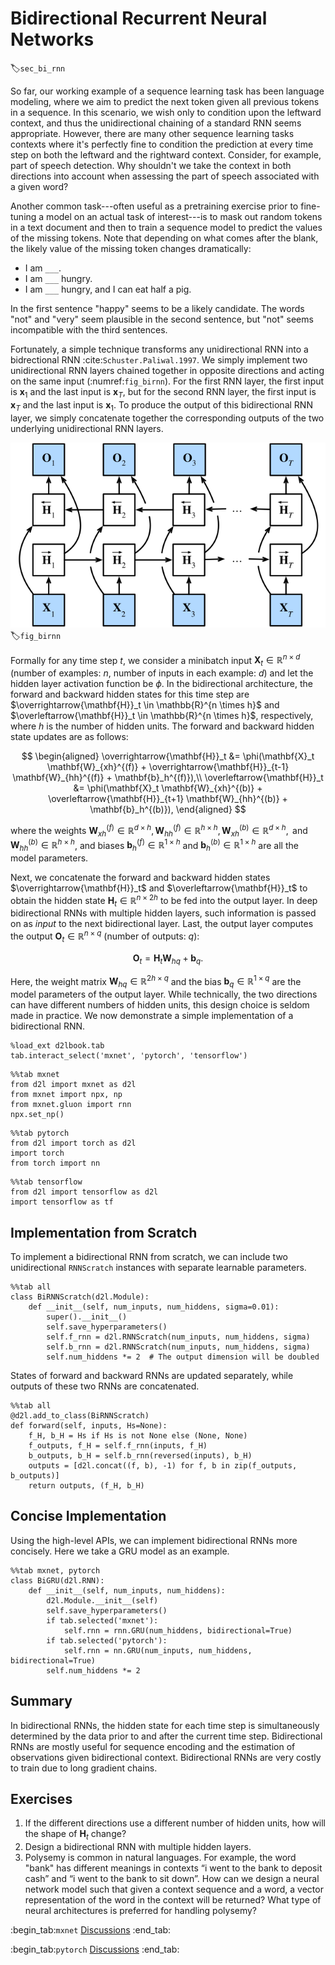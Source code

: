 # Bidirectional Recurrent Neural Networks
:label:`sec_bi_rnn`

So far, our working example of a sequence learning task has been language modeling,
where we aim to predict the next token given all previous tokens in a sequence. 
In this scenario, we wish only to condition upon the leftward context,
and thus the unidirectional chaining of a standard RNN seems appropriate. 
However, there are many other sequence learning tasks contexts 
where it's perfectly fine to condition the prediction at every time step
on both the leftward and the rightward context. 
Consider, for example, part of speech detection. 
Why shouldn't we take the context in both directions into account
when assessing the part of speech associated with a given word?

Another common task---often useful as a pretraining exercise
prior to fine-tuning a model on an actual task of interest---is
to mask out random tokens in a text document and then to train 
a sequence model to predict the values of the missing tokens.
Note that depending on what comes after the blank,
the likely value of the missing token changes dramatically:

* I am `___`.
* I am `___` hungry.
* I am `___` hungry, and I can eat half a pig.

In the first sentence "happy" seems to be a likely candidate.
The words "not" and "very" seem plausible in the second sentence, 
but "not" seems incompatible with the third sentences. 


Fortunately, a simple technique transforms any unidirectional RNN 
into a bidrectional RNN :cite:`Schuster.Paliwal.1997`.
We simply implement two unidirectional RNN layers
chained together in opposite directions 
and acting on the same input (:numref:`fig_birnn`).
For the first RNN layer,
the first input is $\mathbf{x}_1$
and the last input is $\mathbf{x}_T$,
but for the second RNN layer, 
the first input is $\mathbf{x}_T$
and the last input is $\mathbf{x}_1$.
To produce the output of this bidirectional RNN layer,
we simply concatenate together the corresponding outputs
of the two underlying unidirectional RNN layers. 


![Architecture of a bidirectional RNN.](../img/birnn.svg)
:label:`fig_birnn`


Formally for any time step $t$,
we consider a minibatch input $\mathbf{X}_t \in \mathbb{R}^{n \times d}$ 
(number of examples: $n$, number of inputs in each example: $d$) 
and let the hidden layer activation function be $\phi$.
In the bidirectional architecture,
the forward and backward hidden states for this time step 
are $\overrightarrow{\mathbf{H}}_t  \in \mathbb{R}^{n \times h}$ 
and $\overleftarrow{\mathbf{H}}_t  \in \mathbb{R}^{n \times h}$, respectively,
where $h$ is the number of hidden units.
The forward and backward hidden state updates are as follows:


$$
\begin{aligned}
\overrightarrow{\mathbf{H}}_t &= \phi(\mathbf{X}_t \mathbf{W}_{xh}^{(f)} + \overrightarrow{\mathbf{H}}_{t-1} \mathbf{W}_{hh}^{(f)}  + \mathbf{b}_h^{(f)}),\\
\overleftarrow{\mathbf{H}}_t &= \phi(\mathbf{X}_t \mathbf{W}_{xh}^{(b)} + \overleftarrow{\mathbf{H}}_{t+1} \mathbf{W}_{hh}^{(b)}  + \mathbf{b}_h^{(b)}),
\end{aligned}
$$

where the weights $\mathbf{W}_{xh}^{(f)} \in \mathbb{R}^{d \times h}, \mathbf{W}_{hh}^{(f)} \in \mathbb{R}^{h \times h}, \mathbf{W}_{xh}^{(b)} \in \mathbb{R}^{d \times h}, \text{ and } \mathbf{W}_{hh}^{(b)} \in \mathbb{R}^{h \times h}$, and biases $\mathbf{b}_h^{(f)} \in \mathbb{R}^{1 \times h}$ and $\mathbf{b}_h^{(b)} \in \mathbb{R}^{1 \times h}$ are all the model parameters.

Next, we concatenate the forward and backward hidden states
$\overrightarrow{\mathbf{H}}_t$ and $\overleftarrow{\mathbf{H}}_t$
to obtain the hidden state $\mathbf{H}_t \in \mathbb{R}^{n \times 2h}$ to be fed into the output layer.
In deep bidirectional RNNs with multiple hidden layers,
such information is passed on as *input* to the next bidirectional layer. 
Last, the output layer computes the output 
$\mathbf{O}_t \in \mathbb{R}^{n \times q}$ (number of outputs: $q$):

$$\mathbf{O}_t = \mathbf{H}_t \mathbf{W}_{hq} + \mathbf{b}_q.$$

Here, the weight matrix $\mathbf{W}_{hq} \in \mathbb{R}^{2h \times q}$ 
and the bias $\mathbf{b}_q \in \mathbb{R}^{1 \times q}$ 
are the model parameters of the output layer. 
While technically, the two directions can have different numbers of hidden units,
this design choice is seldom made in practice. 
We now demonstrate a simple implementation of a bidirectional RNN.

```{.python .input}
%load_ext d2lbook.tab
tab.interact_select('mxnet', 'pytorch', 'tensorflow')
```

```{.python .input}
%%tab mxnet
from d2l import mxnet as d2l
from mxnet import npx, np
from mxnet.gluon import rnn
npx.set_np()
```

```{.python .input}
%%tab pytorch
from d2l import torch as d2l
import torch
from torch import nn
```

```{.python .input}
%%tab tensorflow
from d2l import tensorflow as d2l
import tensorflow as tf
```

## Implementation from Scratch

To implement a bidirectional RNN from scratch, we can
include two unidirectional `RNNScratch` instances
with separate learnable parameters.

```{.python .input}
%%tab all
class BiRNNScratch(d2l.Module):
    def __init__(self, num_inputs, num_hiddens, sigma=0.01):
        super().__init__()
        self.save_hyperparameters()
        self.f_rnn = d2l.RNNScratch(num_inputs, num_hiddens, sigma)
        self.b_rnn = d2l.RNNScratch(num_inputs, num_hiddens, sigma)
        self.num_hiddens *= 2  # The output dimension will be doubled
```

States of forward and backward RNNs
are updated separately,
while outputs of these two RNNs are concatenated.

```{.python .input}
%%tab all
@d2l.add_to_class(BiRNNScratch)
def forward(self, inputs, Hs=None):
    f_H, b_H = Hs if Hs is not None else (None, None)
    f_outputs, f_H = self.f_rnn(inputs, f_H)
    b_outputs, b_H = self.b_rnn(reversed(inputs), b_H)
    outputs = [d2l.concat((f, b), -1) for f, b in zip(f_outputs, b_outputs)]
    return outputs, (f_H, b_H)
```

## Concise Implementation

Using the high-level APIs,
we can implement bidirectional RNNs more concisely.
Here we take a GRU model as an example.

```{.python .input}
%%tab mxnet, pytorch
class BiGRU(d2l.RNN):
    def __init__(self, num_inputs, num_hiddens):
        d2l.Module.__init__(self)
        self.save_hyperparameters()
        if tab.selected('mxnet'):
            self.rnn = rnn.GRU(num_hiddens, bidirectional=True)
        if tab.selected('pytorch'):
            self.rnn = nn.GRU(num_inputs, num_hiddens, bidirectional=True)
        self.num_hiddens *= 2
```

## Summary

In bidirectional RNNs, the hidden state for each time step is simultaneously determined by the data prior to and after the current time step. Bidirectional RNNs are mostly useful for sequence encoding and the estimation of observations given bidirectional context. Bidirectional RNNs are very costly to train due to long gradient chains.

## Exercises

1. If the different directions use a different number of hidden units, how will the shape of $\mathbf{H}_t$ change?
1. Design a bidirectional RNN with multiple hidden layers.
1. Polysemy is common in natural languages. For example, the word "bank" has different meanings in contexts “i went to the bank to deposit cash” and “i went to the bank to sit down”. How can we design a neural network model such that given a context sequence and a word, a vector representation of the word in the context will be returned? What type of neural architectures is preferred for handling polysemy?

:begin_tab:`mxnet`
[Discussions](https://discuss.d2l.ai/t/339)
:end_tab:

:begin_tab:`pytorch`
[Discussions](https://discuss.d2l.ai/t/1059)
:end_tab:
